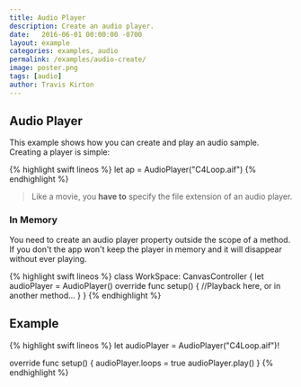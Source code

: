 ```yaml
---
title: Audio Player
description: Create an audio player.
date:   2016-06-01 00:00:00 -0700
layout: example
categories: examples, audio
permalink: /examples/audio-create/
image: poster.png
tags: [audio]
author: Travis Kirton
---
```

## Audio Player
This example shows how you can create and play an audio sample. Creating a player is simple:

{% highlight swift lineos %}
let ap = AudioPlayer("C4Loop.aif")
{% endhighlight %}

> Like a movie, you **have to** specify the file extension of an audio player.

### In Memory
You need to create an audio player property outside the scope of a method. If you don't the app won't keep the player in memory and it will disappear without ever playing.

{% highlight swift lineos %}
class WorkSpace: CanvasController {
    let audioPlayer = AudioPlayer()
    override func setup() {
        //Playback here, or in another method...
    }
}
{% endhighlight %}

## Example
{% highlight swift lineos %}
let audioPlayer = AudioPlayer("C4Loop.aif")!

override func setup() {
    audioPlayer.loops = true
    audioPlayer.play()
}
{% endhighlight %}
